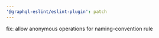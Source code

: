 ```yaml
---
'@graphql-eslint/eslint-plugin': patch
---
```


fix: allow anonymous operations for naming-convention rule

